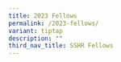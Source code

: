 ```yaml
---
title: 2023 Fellows
permalink: /2023-fellows/
variant: tiptap
description: ""
third_nav_title: SSHR Fellows
---
```

